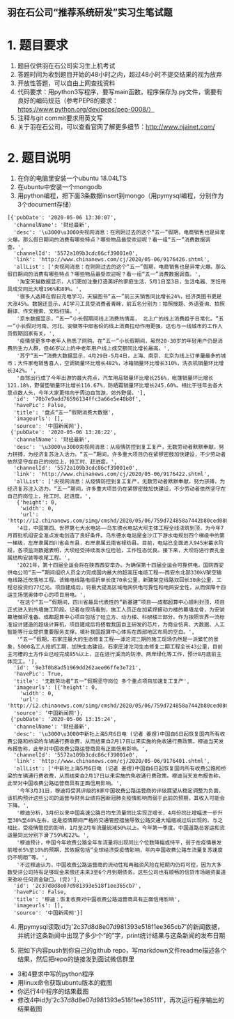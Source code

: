 羽在石公司“推荐系统研发”实习生笔试题
-------


# 1. 题目要求

1. 题目仅供羽在石公司实习生上机考试
2. 答题时间为收到题目开始的48小时之内，超过48小时不提交结果的视为放弃
3. 开放性答题，可以自由上网查找资料
4. 代码要求：用python3写程序，要写main函数，程序保存为.py文件，需要有良好的编码规范（参考PEP8的要求：https://www.python.org/dev/peps/pep-0008/）
5. 注释与git commit要求用英文写
6. 关于羽在石公司，可以查看官网了解更多细节：http://www.njainet.com/



# 2. 题目说明

1. 在你的电脑里安装一个ubuntu 18.04LTS
2. 在ubuntu中安装一个mongodb
3. 用python编程，把下面3条数据insert到mongo（用pymysql编程，分别作为3个document存储）

```
[{'pubDate': '2020-05-06 13:30:07',
  'channelName': '财经最新',
  'desc': '\u3000\u3000央视网消息：在刚刚过去的这个“五一”假期，电商销售也是异常火爆。那么假日期间的消费有哪些特点？哪些物品最受欢迎呢？看一组“五一”消费数据调查。',
  'channelId': '5572a109b3cdc86cf39001e0',
  'link': 'http://www.chinanews.com/cj/2020/05-06/9176426.shtml',
  'allList': ['央视网消息：在刚刚过去的这个“五一”假期，电商销售也是异常火爆。那么假日期间的消费有哪些特点？哪些物品最受欢迎呢？看一组“五一”消费数据调查。',
   '淘宝天猫数据显示，人们更加注重打造美好的家庭生活，5月1日至3日，生活电器、烹饪用具成交同比大增196%和89%。',
   '很多人选择在假日充电学习，天猫图书“五一”前三天销售同比增长24%，经济类图书更是大涨45%。数据还显示，AI学习工具受消费者青睐，前五名分别为：拍照搜题、外语查询、拍照翻译、作文搜索、文档扫描。',
   '京东数据显示，“五一”小长假期间线上消费热情高， 北上广的线上消费趋于日常化。“五一”小长假对河南、河北、安徽等中部省份的线上消费拉动作用更强，这也与一线城市的工作人员假期回家有关。',
   '疫情使更多中老年人熟悉了网购。在“五一”小长假期间，虽然20-30岁的年轻用户仍是消费的主力人群，但46岁以上的中老年用户线上成交额同比增长最高。',
   '苏宁“五一”消费大数据显示，4月29日-5月4日，上海、南京、北京为线上订单量最多的城市；大件家电销售喜人，空调销量环比增长482%，冰箱销量环比增长310%，洗衣机销量环比增长342%。',
   '自驾出行成了今年出游的最大亮点，汽车用品销量环比增长256%，帐篷销量环比增长121.18%，野餐垫销量环比增长116.67%，防晒霜销量环比增长245.60%。相比于往年去各大景点数人头，今年大家更倾向于周边自驾游，郊外野餐。'],
  'id': '70b7e9add76596134ffc3a66e5e48b8f',
  'havePic': False,
  'title': '盘点“五一”假期消费大数据',
  'imageurls': [],
  'source': '中国新闻网'},
 {'pubDate': '2020-05-06 13:28:22',
  'channelName': '财经最新',
  'desc': '\u3000\u3000央视网消息：从疫情防控到复工复产，无数劳动者默默奉献，努力拼搏，为经济复苏注入活力。“五一”期间，许多重大项目仍在紧锣密鼓加快建设，不少劳动者依然坚守在自己的岗位上，抢工时、赶进度。',
  'channelId': '5572a109b3cdc86cf39001e0',
  'link': 'http://www.chinanews.com/cj/2020/05-06/9176422.shtml',
  'allList': ['央视网消息：从疫情防控到复工复产，无数劳动者默默奉献，努力拼搏，为经济复苏注入活力。“五一”期间，许多重大项目仍在紧锣密鼓加快建设，不少劳动者依然坚守在自己的岗位上，抢工时、赶进度。',
   {'height': 0,
    'width': 0,
    'url': 'http://i2.chinanews.com/simg/cmshd/2020/05/06/759d724858a7442b80ced08634712339.jpg'},
   '4日，中国第四、世界第七大水电站——乌东德水电站大坝主体工程全线浇筑到顶，为今年7月首批机组安全准点发电创造了良好条件。乌东德水电站是金沙江下游水电规划四个梯级中的第一梯级，左岸隶属四川省会东县，右岸隶属云南省禄劝县。目前，电站已全面进入945米蓄水阶段，各项监测数据表明，大坝经受持续高水位检验，工作性态优良。接下来，大坝将进行表孔金属结构安装等收尾工程。',
   '2021年，第十四届全运会将在陕西西安举办。为确保第十四届全运会可靠供电，国网西安供电公司“五一”期间组织人员全力完成国内最大的超高压电缆工程——西安东北部330kV架空输电线路迁改落地工程。该输电线路电缆折单长度70余公里，新建架空线路双回长30余公里，工程总投资约77亿元。项目建成后，将极大提高区域电网供电可靠性和电网安全性，从而保障十四运主场馆奥体中心的项目用电。',
   '在这个“五一”假期间，四川省最具代表性的“新基建”项目——成都超算中心顺利封顶，项目正式进入到外墙施工阶段。记者在现场看到，施工人员正在加紧焊接动力楼的幕墙龙骨，为安装幕墙做好准备。成都超算中心项目包括了硅立方、动力楼、科研楼三部分。作为按照世界一流标准设计建造的超级计算机，项目建成后将搭载我国自主研发的芯片，为商业仿真、大数据、人工智能等行业提供重要服务支撑，填补我国超算中心体系在西部地区布局的空白。',
   '“五一”假期，石家庄最大的生态修复工程——滹沱河二期的施工现场仍然是一派繁忙的景象，5000名工人抢抓工期，加快生态建设。石家庄滹沱河生态修复二期工程全长43公里，目前主河槽的土方作业已经完成85%以上，正在进行溪流的防渗、两岸绿化等工作，预计8月底前主体完工。'],
  'id': '9e3f0b8ad51969dd262aee06ffe3e721',
  'havePic': True,
  'title': '无数劳动者“五一”假期坚守岗位 多个重点项目加速复工复产',
  'imageurls': [{'height': 0,
    'width': 0,
    'url': 'http://i2.chinanews.com/simg/cmshd/2020/05/06/759d724858a7442b80ced08634712339.jpg'}],
  'source': '中国新闻网'},
 {'pubDate': '2020-05-06 13:15:24',
  'channelName': '财经最新',
  'desc': '\u3000\u3000中新社上海5月6日电 (记者 姜煜)中国自6日起恢复国内所有收费公路和桥梁的车辆通行费收费，从而结束自2月17日以来实施的免收通行费政策。穆迪当天发布报告称，此举对中国收费公路运营商具有正面信用影响。',
  'channelId': '5572a109b3cdc86cf39001e0',
  'link': 'http://www.chinanews.com/cj/2020/05-06/9176401.shtml',
  'allList': ['中新社上海5月6日电 (记者 姜煜)中国自6日起恢复国内所有收费公路和桥梁的车辆通行费收费，从而结束自2月17日以来实施的免收通行费政策。穆迪当天发布报告称，此举对中国收费公路运营商具有正面信用影响。',
   '今年3月31日，穆迪将受其评级的8家中国收费公路运营商的评级展望从稳定调整为负面，该机构预计这些公司的运营与财务业绩将因新冠肺炎疫情影响而弱于此前的预期，其收入可能会下降。',
   '穆迪分析，3月份以来中国高速公路日均车流量同比实现正增长，4月份同比增幅进一步升至30%至40%左右，这是疫情期间严格的交通管控措施导致公路交通大幅缩减过后出现的。与之相比，受疫情管控的影响，1月至2月车流量锐减50%以上。今年第一季度，中国道路总客运和货运量同比分别下滑了59%和22%。',
   '穆迪预计，中国今年收费公路全年车流量将出现同比个位数降幅或持平，弱于在疫情暴发前增长5%至10%的预期，其依据包括“全球经济受疫情影响，年内中国收费公路车流量复苏速度仍不明朗”等。',
   '不过穆迪认为，中国收费公路运营商的流动性和再融资风险在短期内仍将可控，因为大多数受评公司持有足够现金来偿还未来3至6个月到期债务，这些公司也有顺畅的信贷市场融资渠道来弥补任何资金缺口。(完)'],
  'id': '2c37d8d8e07d981393e518f1ee365cb7',
  'havePic': False,
  'title': '穆迪：恢复收费对中国收费公路运营商具有正面信用影响',
  'imageurls': [],
  'source': '中国新闻网'}]
```


4. 用pymysql读取id为'2c37d8d8e07d981393e518f1ee365cb7'的新闻数据，并统计这条新闻中出现了多少个“的”字，print统计结果与这条新闻的发布日期

5. 把如下内容push到你自己的github repo，写markdown文件readme描述各个结果，然后把repo的链接发到面试微信群里
* 3和4要求中写的python程序
* 用linux命令获取ubuntu版本的截图
* 你运行4中程序的结果截图
* 修改4中id为'2c37d8d8e07d981393e518f1ee365111'，再次运行程序输出的结果截图



